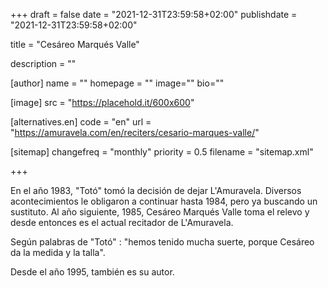 +++
draft = false
date = "2021-12-31T23:59:58+02:00"
publishdate = "2021-12-31T23:59:58+02:00"

title = "Cesáreo Marqués Valle"

description = ""

[author]
    name = ""
    homepage = ""
    image=""
    bio=""

[image]
    src = "https://placehold.it/600x600"

[alternatives.en]
    code = "en"
    url = "https://amuravela.com/en/reciters/cesario-marques-valle/"

[sitemap]
  changefreq = "monthly"
  priority = 0.5
  filename = "sitemap.xml"

+++

En el año 1983, "Totó" tomó la decisión de dejar L'Amuravela. Diversos acontecimientos le obligaron a continuar hasta 1984, pero ya buscando un sustituto.
Al año siguiente, 1985, Cesáreo Marqués Valle toma el relevo y desde entonces es el actual recitador de L'Amuravela.

Según palabras de "Totó" : "hemos tenido mucha suerte, porque Cesáreo da la medida y la talla".

Desde el año 1995, también es su autor.